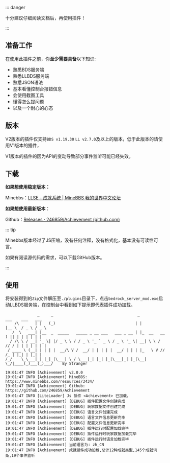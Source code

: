 ::: danger

十分建议仔细阅读文档后，再使用插件！

:::

## 准备工作



在使用此插件之前，你**至少需要具备**以下知识:

- 熟悉BDS服务端
- 熟悉LLBDS服务端
- 熟悉JSON语法
- 基本看懂控制台报错信息
- 会使用截图工具
- 懂得怎么提问题
- 以及一个耐心的心态



## 版本

V2版本的插件仅支持`BDS v1.19.30` `LL v2.7.0`及以上的版本，低于此版本的请使用V1版本的插件，

V1版本的插件的因为API的变动导致部分事件监听可能已经失效。



## 下载

**如果想使用稳定版本：**

Minebbs：[LLSE - 成就系统 | MineBBS 我的世界中文论坛](https://www.minebbs.com/resources/3434/)

**如果想使用最新版本**：

Github：[Releases · 246859/Achievement (github.com)](https://github.com/246859/Achievement/releases)

::: tip

Minebbs版本经过了JS压缩，没有任何注释，没有格式化，基本没有可读性可言。

如果有阅读源代码的需求，可以下载GitHub版本。

:::

## 使用

将安装得到的`Zip`文件解压至`./plugins`目录下，点击`bedrock_server_mod.exe`启动LLBDS服务端，在控制台中看到如下提示即代表插件成功加载。

```
              _     _                                     _          ___    ___   ___
    /\       | |   (_)                                   | |        |__ \  / _ \ / _ \
   /  \   ___| |__  _  _____   _____ _ __ ___   ___ _ __ | |_  __   __ ) || | | | | | |
  / /\ \ / __| '_ \| |/ _ \ \ / / _ \ '_ ` _ \ / _ \ '_ \| __| \ \ / // / | | | | | | |
 / ____ \ (__| | | | |  __/\ V /  __/ | | | | |  __/ | | | |_   \ V // /_ | |_| | |_| |
/_/    \_\___|_| |_|_|\___| \_/ \___|_| |_| |_|\___|_| |_|\__|   \_/|____(_)___(_)___/    By Stranger

19:01:47 INFO [Achievement] v2.0.0
19:01:47 INFO [Achievement] MineBBS: https://www.minebbs.com/resources/3434/
19:01:47 INFO [Achievement] Github: https://github.com/246859/Achievement
19:01:47 INFO [LiteLoader] Js 插件 <Achievement> 已加载。
19:01:47 INFO [Achievement] [DEBUG] 插件配置文件创建完成
19:01:47 INFO [Achievement] [DEBUG] 玩家数据文件创建完成
19:01:47 INFO [Achievement] [DEBUG] 语言文件创建完成
19:01:47 INFO [Achievement] [DEBUG] 语言文件信息更新完毕
19:01:47 INFO [Achievement] [DEBUG] 配置文件信息更新完毕
19:01:47 INFO [Achievement] [DEBUG] 插件运行时配置加载完毕
19:01:47 INFO [Achievement] [DEBUG] 插件运行时玩家数据加载完毕
19:01:47 INFO [Achievement] [DEBUG] 插件运行时语言加载完毕
19:01:47 INFO [Achievement] 当前语言为: zh_CN
19:01:47 INFO [Achievement] 成就插件成功加载,总计12种成就类型,145个成就词条,19个事件监听
```

